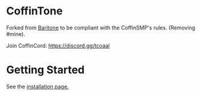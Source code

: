# CoffinTone

Forked from [Baritone](https://github.com/cabaletta/baritone) to be compliant with the CoffinSMP's rules. (Removing #mine).

Join CoffinCord: https://discord.gg/tcoaal

# Getting Started

See the [installation page.](SETUP.md)